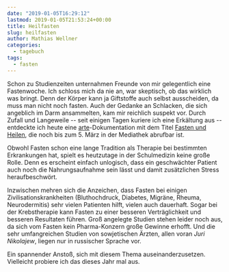 ```yaml
---
date: "2019-01-05T16:29:12"
lastmod: 2019-01-05T21:53:24+00:00
title: Heilfasten
slug: heilfasten
author: Mathias Wellner
categories:
  - tagebuch
tags:
  - fasten
---
```

Schon zu Studienzeiten unternahmen Freunde von mir gelegentlich eine Fastenwoche. Ich schloss mich da nie an, war skeptisch, ob das wirklich was bringt. Denn der Körper kann ja Giftstoffe auch selbst ausscheiden, da muss man nicht noch fasten. Auch der Gedanke an Schlacken, die sich angeblich im Darm ansammelten, kam mir reichlich suspekt vor. Durch Zufall und Langeweile -- seit einigen Tagen kuriere ich eine Erkältung aus -- entdeckte ich heute eine [arte](https://www.arte.tv)-Dokumentation mit dem Titel [Fasten und Heilen](https://www.arte.tv/de/videos/043980-000-A/fasten-und-heilen/), die noch bis zum 5. März in der Mediathek abrufbar ist. 
<!--more-->

Obwohl Fasten schon eine lange Tradition als Therapie bei bestimmten Erkrankungen hat, spielt es heutzutage in der Schulmedizin keine große Rolle. Denn es erscheint einfach unlogisch, dass ein geschwächter Patient auch noch die Nahrungsaufnahme sein lässt und damit zusätzlichen Stress heraufbeschwört. 

Inzwischen mehren sich die Anzeichen, dass Fasten bei einigen Zivilisationskrankheiten (Bluthochdruck, Diabetes, Migräne, Rheuma, Neurodermitis) sehr vielen Patienten hilft, vielen auch dauerhaft. Sogar bei der Krebstherapie kann Fasten zu einer besseren Verträglichkeit und besseren Resultaten führen. Groß angelegte Studien stehen leider noch aus, da sich vom Fasten kein Pharma-Konzern große Gewinne erhofft. Und die sehr umfangreichen Studien von sowjetischen Ärzten, allen voran _Juri Nikolajew_, liegen nur in russischer Sprache vor. 

Ein spannender Anstoß, sich mit diesem Thema auseinanderzusetzen. Vielleicht probiere ich das dieses Jahr mal aus. 